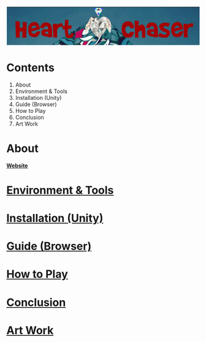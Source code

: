 
![HartChaser Logo](https://github.com/VytasHub/UnityGameBrowser/blob/master/FinishedBrowser/Assets/MainLogo.png "HartChaser")

Contents
====================
1. About
2. Environment & Tools
3. Installation (Unity)
4. Guide (Browser)
5. How to Play
6. Conclusion
7. Art Work  


About
=============
<a href="ronanconnolly.ie/unity/heartchaser/game.html">
<strong>Website</strong>





Environment & Tools
=============

Installation (Unity)
=============

Guide (Browser)
=============

How to Play
=============

Conclusion
=============

Art Work  
=============


